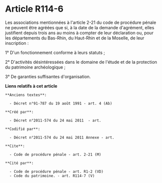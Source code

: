 # Article R114-6

Les associations mentionnées à l'article 2-21 du code de procédure pénale ne peuvent être agréées que si, à la date de la
demande d'agrément, elles justifient depuis trois ans au moins à compter de leur déclaration ou, pour les départements du
Bas-Rhin, du Haut-Rhin et de la Moselle, de leur inscription :

1° D'un fonctionnement conforme à leurs statuts ;

2° D'activités désintéressées dans le domaine de l'étude et de la protection du patrimoine archéologique ;

3° De garanties suffisantes d'organisation.

**Liens relatifs à cet article**

	**Anciens textes**:

	  - Décret n°91-787 du 19 août 1991 - art. 4 (Ab)

	**Créé par**:

	  - Décret n°2011-574 du 24 mai 2011  - art.

	**Codifié par**:

	  - Décret n°2011-574 du 24 mai 2011 Annexe - art.

	**Cite**:

	  - Code de procédure pénale - art. 2-21 (M)

	**Cité par**:

	  - Code de procédure pénale - art. R1-2 (VD)
	  - Code du patrimoine. - art. R114-7 (V)
